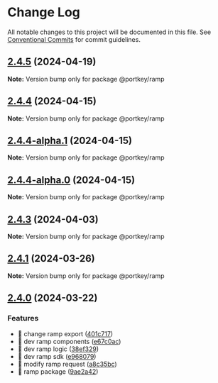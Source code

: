 # Change Log

All notable changes to this project will be documented in this file.
See [Conventional Commits](https://conventionalcommits.org) for commit guidelines.

## [2.4.5](https://github.com/Portkey-Wallet/portkey-web/compare/v2.4.4...v2.4.5) (2024-04-19)

**Note:** Version bump only for package @portkey/ramp

## [2.4.4](https://github.com/Portkey-Wallet/portkey-web/compare/v2.4.4-alpha.1...v2.4.4) (2024-04-15)

**Note:** Version bump only for package @portkey/ramp

## [2.4.4-alpha.1](https://github.com/Portkey-Wallet/portkey-web/compare/v2.4.4-alpha.0...v2.4.4-alpha.1) (2024-04-15)

**Note:** Version bump only for package @portkey/ramp

## [2.4.4-alpha.0](https://github.com/Portkey-Wallet/portkey-web/compare/v2.4.3...v2.4.4-alpha.0) (2024-04-15)

**Note:** Version bump only for package @portkey/ramp

## [2.4.3](https://github.com/Portkey-Wallet/portkey-web/compare/v2.4.1...v2.4.3) (2024-04-03)

**Note:** Version bump only for package @portkey/ramp

## [2.4.1](https://github.com/Portkey-Wallet/portkey-web/compare/v2.4.0...v2.4.1) (2024-03-26)

**Note:** Version bump only for package @portkey/ramp

## [2.4.0](https://github.com/Portkey-Wallet/portkey-web/compare/v2.3.3-alpha.1...v2.4.0) (2024-03-22)

### Features

- 🎸 change ramp export ([401c717](https://github.com/Portkey-Wallet/portkey-web/commit/401c71705963caf987cd7ca7275be434a5d2e4a9))
- 🎸 dev ramp components ([e67c0ac](https://github.com/Portkey-Wallet/portkey-web/commit/e67c0acede2812265ee85023453424a85062dd4c))
- 🎸 dev ramp logic ([38ef329](https://github.com/Portkey-Wallet/portkey-web/commit/38ef329158d8ec29854099c3ed458fc250e6de93))
- 🎸 dev ramp sdk ([e968079](https://github.com/Portkey-Wallet/portkey-web/commit/e9680793ea4e8f52753b052c7bafc24e7c77b2ba))
- 🎸 modify ramp request ([a8c35bc](https://github.com/Portkey-Wallet/portkey-web/commit/a8c35bc5f3a41f0c47132aaf63cf969acf24a130))
- 🎸 ramp package ([9ae2a42](https://github.com/Portkey-Wallet/portkey-web/commit/9ae2a42a726fa431e8bba57c6984724407c6ea05))
